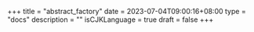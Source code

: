 +++
title = "abstract_factory"
date = 2023-07-04T09:00:16+08:00
type = "docs"
description = ""
isCJKLanguage = true
draft = false
+++